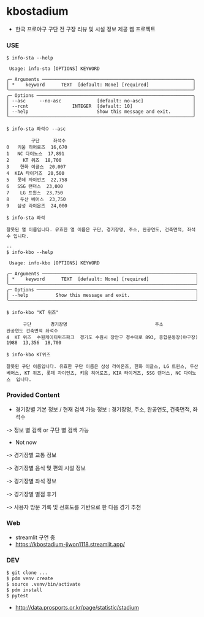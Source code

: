 # kbostadium

* 한국 프로야구 구단 전 구장 리뷰 및 시설 정보 제공 웹 프로젝트


### USE
```
$ info-sta --help

 Usage: info-sta [OPTIONS] KEYWORD

╭─ Arguments ───────────────────────────────────────────────────────╮
│ *    keyword      TEXT  [default: None] [required]                │
╰───────────────────────────────────────────────────────────────────╯
╭─ Options ─────────────────────────────────────────────────────────╮
│ --asc     --no-asc             [default: no-asc]                  │
│ --rcnt                INTEGER  [default: 10]                      │
│ --help                         Show this message and exit.        │
╰───────────────────────────────────────────────────────────────────╯

$ info-sta 좌석수 --asc

         구단     좌석수
0   키움 히어로즈  16,670
1   NC 다이노스  17,891
2     KT 위즈  18,700
3    한화 이글스  20,007
4  KIA 타이거즈  20,500
5   롯데 자이언츠  22,758
6   SSG 랜더스  23,000
7    LG 트윈스  23,750
8    두산 베어스  23,750
9   삼성 라이온즈  24,000

$ info-sta 좌석

잘못된 열 이름입니다. 유효한 열 이름은 구단, 경기장명, 주소, 완공연도, 건축면적, 좌석수 입니다.

-- 
$ info-kbo --help

 Usage: info-kbo [OPTIONS] KEYWORD

╭─ Arguments ────────────────────────────────────────────────────────╮
│ *    keyword      TEXT  [default: None] [required]                 │
╰────────────────────────────────────────────────────────────────────╯
╭─ Options ──────────────────────────────────────────────────────────╮
│ --help          Show this message and exit.                        │
╰────────────────────────────────────────────────────────────────────╯

$ info-kbo "KT 위즈"

      구단       경기장명                                주소                       완공연도 건축면적 좌석수
4  KT 위즈  수원케이티위즈파크  경기도 수원시 장안구 경수대로 893, 종합운동장(야구장)  1988  13,356  18,700

$ info-kbo KT위즈

잘못된 구단 이름입니다. 유효한 구단 이름은 삼성 라이온즈, 한화 이글스, LG 트윈스, 두산 베어스, KT 위즈, 롯데 자이언츠, 키움 히어로즈, KIA 타이거즈, SSG 랜더스, NC 다이노스  입니다.
```


### Provided Content
* 경기장별 기본 정보 / 현재 검색 가능 정보 : 경기장명, 주소, 완공연도, 건축면적, 좌석수

-> 정보 별 검색 or 구단 별 검색 가능

* Not now

-> 경기장별 교통 정보
  
-> 경기장별 음식 및 편의 시설 정보

-> 경기장별 좌석 정보

-> 경기장별 별점 후기

-> 사용자 방문 기록 및 선호도를 기반으로 한 다음 경기 추천

### Web
* streamlit 구연 중
* https://kbostadium-jiwon1118.streamlit.app/

### DEV
```bash
$ git clone ...
$ pdm venv create
$ source .venv/bin/activate
$ pdm install
$ pytest
```
* http://data.prosports.or.kr/page/statistic/stadium 
